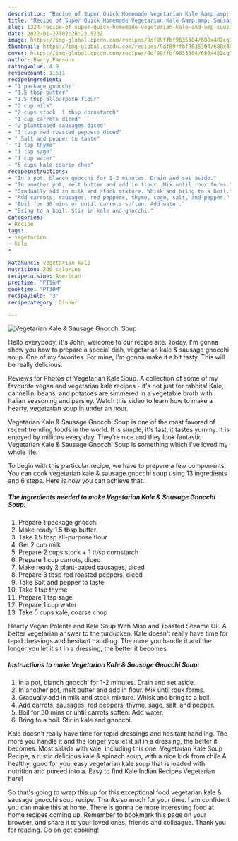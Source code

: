 ```yaml
---
description: "Recipe of Super Quick Homemade Vegetarian Kale &amp;amp; Sausage Gnocchi Soup"
title: "Recipe of Super Quick Homemade Vegetarian Kale &amp;amp; Sausage Gnocchi Soup"
slug: 1324-recipe-of-super-quick-homemade-vegetarian-kale-and-amp-sausage-gnocchi-soup
date: 2022-01-27T02:28:22.523Z
image: https://img-global.cpcdn.com/recipes/9df89ffbf9635304/680x482cq70/vegetarian-kale-sausage-gnocchi-soup-recipe-main-photo.jpg
thumbnail: https://img-global.cpcdn.com/recipes/9df89ffbf9635304/680x482cq70/vegetarian-kale-sausage-gnocchi-soup-recipe-main-photo.jpg
cover: https://img-global.cpcdn.com/recipes/9df89ffbf9635304/680x482cq70/vegetarian-kale-sausage-gnocchi-soup-recipe-main-photo.jpg
author: Barry Parsons
ratingvalue: 4.9
reviewcount: 11511
recipeingredient:
- "1 package gnocchi"
- "1.5 tbsp butter"
- "1.5 tbsp allpurpose flour"
- "2 cup milk"
- "2 cups stock  1 tbsp cornstarch"
- "1 cup carrots diced"
- "2 plantbased sausages diced"
- "3 tbsp red roasted peppers diced"
- " Salt and pepper to taste"
- "1 tsp thyme"
- "1 tsp sage"
- "1 cup water"
- "5 cups kale coarse chop"
recipeinstructions:
- "In a pot, blanch gnocchi for 1-2 minutes. Drain and set aside."
- "In another pot, melt butter and add in flour. Mix until roux forms."
- "Gradually add in milk and stock mixture. Whisk and bring to a boil."
- "Add carrots, sausages, red peppers, thyme, sage, salt, and pepper."
- "Boil for 30 mins or until carrots soften. Add water."
- "Bring to a boil. Stir in kale and gnocchi."
categories:
- Recipe
tags:
- vegetarian
- kale
- 

katakunci: vegetarian kale  
nutrition: 206 calories
recipecuisine: American
preptime: "PT16M"
cooktime: "PT30M"
recipeyield: "3"
recipecategory: Dinner

---
```



![Vegetarian Kale &amp; Sausage Gnocchi Soup](https://img-global.cpcdn.com/recipes/9df89ffbf9635304/680x482cq70/vegetarian-kale-sausage-gnocchi-soup-recipe-main-photo.jpg)

Hello everybody, it's John, welcome to our recipe site. Today, I'm gonna show you how to prepare a special dish, vegetarian kale &amp; sausage gnocchi soup. One of my favorites. For mine, I'm gonna make it a bit tasty. This will be really delicious.

Reviews for Photos of Vegetarian Kale Soup. A collection of some of my favourite vegan and vegetarian kale recipes - it&#39;s not just for rabbits! Kale, cannellini beans, and potatoes are simmered in a vegetable broth with Italian seasoning and parsley. Watch this video to learn how to make a hearty, vegetarian soup in under an hour.

Vegetarian Kale &amp; Sausage Gnocchi Soup is one of the most favored of recent trending foods in the world. It is simple, it's fast, it tastes yummy. It is enjoyed by millions every day. They're nice and they look fantastic. Vegetarian Kale &amp; Sausage Gnocchi Soup is something which I've loved my whole life.


To begin with this particular recipe, we have to prepare a few components. You can cook vegetarian kale &amp; sausage gnocchi soup using 13 ingredients and 6 steps. Here is how you can achieve that.

<!--inarticleads1-->

##### The ingredients needed to make Vegetarian Kale &amp; Sausage Gnocchi Soup:

1. Prepare 1 package gnocchi
1. Make ready 1.5 tbsp butter
1. Take 1.5 tbsp all-purpose flour
1. Get 2 cup milk
1. Prepare 2 cups stock + 1 tbsp cornstarch
1. Prepare 1 cup carrots, diced
1. Make ready 2 plant-based sausages, diced
1. Prepare 3 tbsp red roasted peppers, diced
1. Take  Salt and pepper to taste
1. Take 1 tsp thyme
1. Prepare 1 tsp sage
1. Prepare 1 cup water
1. Take 5 cups kale, coarse chop


Hearty Vegan Polenta and Kale Soup With Miso and Toasted Sesame Oil. A better vegetarian answer to the turducken. Kale doesn&#39;t really have time for tepid dressings and hesitant handling. The more you handle it and the longer you let it sit in a dressing, the better it becomes. 

<!--inarticleads2-->

##### Instructions to make Vegetarian Kale &amp; Sausage Gnocchi Soup:

1. In a pot, blanch gnocchi for 1-2 minutes. Drain and set aside.
1. In another pot, melt butter and add in flour. Mix until roux forms.
1. Gradually add in milk and stock mixture. Whisk and bring to a boil.
1. Add carrots, sausages, red peppers, thyme, sage, salt, and pepper.
1. Boil for 30 mins or until carrots soften. Add water.
1. Bring to a boil. Stir in kale and gnocchi.


Kale doesn&#39;t really have time for tepid dressings and hesitant handling. The more you handle it and the longer you let it sit in a dressing, the better it becomes. Most salads with kale, including this one. Vegetarian Kale Soup Recipe, a rustic delicious kale &amp; spinach soup, with a nice kick from chile A healthy, good for you, easy vegetarian kale soup that is loaded with nutrition and pureed into a. Easy to find Kale Indian Recipes Vegetarian here! 

So that's going to wrap this up for this exceptional food vegetarian kale &amp; sausage gnocchi soup recipe. Thanks so much for your time. I am confident you can make this at home. There is gonna be more interesting food at home recipes coming up. Remember to bookmark this page on your browser, and share it to your loved ones, friends and colleague. Thank you for reading. Go on get cooking!
